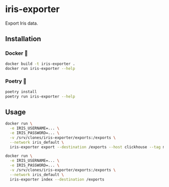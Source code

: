 # iris-exporter

Export Iris data.

## Installation

### Docker 🐳

```bash
docker build -t iris-exporter .
docker run iris-exporter --help
```

### Poetry 🐍

```bash
poetry install
poetry run iris-exporter --help
```

## Usage

```bash
docker run \
  -e IRIS_USERNAME=... \
  -e IRIS_PASSWORD=... \
  -v /srv/clones/iris-exporter/exports:/exports \
  --network iris_default \
  iris-exporter export --destination /exports --host clickhouse --tag mindef.saturday.json
```

```bash
docker run \
  -e IRIS_USERNAME=... \
  -e IRIS_PASSWORD=... \
  -v /srv/clones/iris-exporter/exports:/exports \
  --network iris_default \
  iris-exporter index --destination /exports
```
